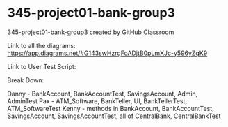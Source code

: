 # 345-project01-bank-group3
345-project01-bank-group3 created by GitHub Classroom

Link to all the diagrams: https://app.diagrams.net/#G143swHzrqFoADjtB0pLmXJc-y596yZqK9

Link to User Test Script: 

Break Down:

Danny - BankAccount, BankAccountTest, SavingsAccount, Admin, AdminTest
Pax - ATM_Software, BankTeller, UI, BankTellerTest, ATM_SoftwareTest
Kenny - methods in BankAccount, BankAccountTest, SavingsAccount, SavingsAccountTest, all of CentralBank, CentralBankTest
